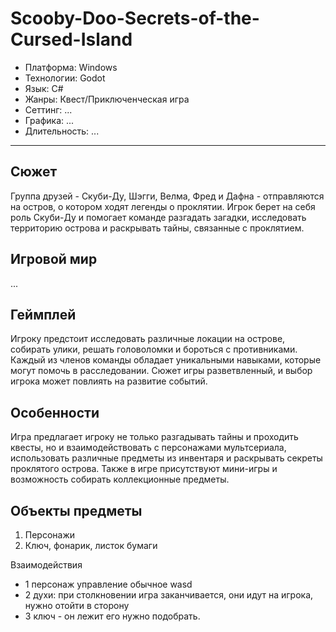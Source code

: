 # Scooby-Doo-Secrets-of-the-Cursed-Island

* Платформа: Windows
* Технологии: Godot
* Язык: C#
* Жанры: Квест/Приключенческая игра
* Сеттинг: ...
* Графика: ...
* Длительность: ...
----------------
## Сюжет 
Группа друзей - Скуби-Ду, Шэгги, Велма, Фред и Дафна - отправляются на остров, о котором ходят легенды о проклятии. Игрок берет на себя роль Скуби-Ду и помогает команде разгадать загадки, исследовать территорию острова и раскрывать тайны, связанные с проклятием.

## Игровой мир 
...

## Геймплей 
Игроку предстоит исследовать различные локации на острове, собирать улики, решать головоломки и бороться с противниками. Каждый из членов команды обладает уникальными навыками, которые могут помочь в расследовании. Сюжет игры разветвленный, и выбор игрока может повлиять на развитие событий.

## Особенности
Игра предлагает игроку не только разгадывать тайны и проходить квесты, но и взаимодействовать с персонажами мультсериала, использовать различные предметы из инвентаря и раскрывать секреты проклятого острова. Также в игре присутствуют мини-игры и возможность собирать коллекционные предметы.

## Объекты предметы
 1. Персонажи 
 2. Ключ, фонарик, листок бумаги


Взаимодействия 
* 1 персонаж управление обычное wasd
* 2 духи: при столкновении игра заканчивается, они идут на игрока, нужно отойти в сторону
* 3 ключ - он лежит его нужно подобрать.
